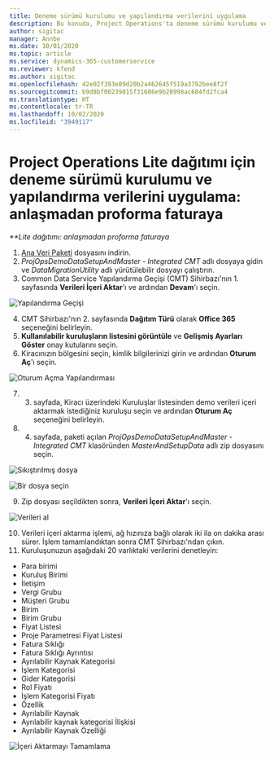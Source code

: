 ```yaml
---
title: Deneme sürümü kurulumu ve yapılandırma verilerini uygulama
description: Bu konuda, Project Operations'ta deneme sürümü kurulumu ve yapılandırma verilerini uygulama hakkında bilgiler sağlanmaktadır.
author: sigitac
manager: Annbe
ms.date: 10/01/2020
ms.topic: article
ms.service: dynamics-365-customerservice
ms.reviewer: kfend
ms.author: sigitac
ms.openlocfilehash: 42e02f393e89d20b2a462645f519a3792bee8f2f
ms.sourcegitcommit: b9d8bf00239815f31686e9b28998ac684fd2fca4
ms.translationtype: HT
ms.contentlocale: tr-TR
ms.lasthandoff: 10/02/2020
ms.locfileid: "3949117"
---
```

# <a name="apply-demo-setup-and-configuration-data-for-project-operations-lite-deployment---deal-to-proforma-invoicing"></a>Project Operations Lite dağıtımı için deneme sürümü kurulumu ve yapılandırma verilerini uygulama: anlaşmadan proforma faturaya

_**Lite dağıtımı: anlaşmadan proforma faturaya_

1. [Ana Veri Paketi](https://download.microsoft.com/download/3/4/1/341bf279-a64f-4baa-af31-ce624859b518/ProjOpsSampleSetupData%20-%20CE%20only%20CMT.zip) dosyasını indirin. 
2. *ProjOpsDemoDataSetupAndMaster - Integrated CMT* adlı dosyaya gidin ve *DataMigrationUtility* adlı yürütülebilir dosyayı çalıştırın.
3. Common Data Service Yapılandırma Geçişi (CMT) Sihirbazı'nın 1. sayfasında **Verileri İçeri Aktar**'ı ve ardından **Devam**'ı seçin.

![Yapılandırma Geçişi](./media/1ConfigurationMigration.png)

4. CMT Sihirbazı'nın 2. sayfasında **Dağıtım Türü** olarak **Office 365** seçeneğini belirleyin.
5. **Kullanılabilir kuruluşların listesini görüntüle** ve **Gelişmiş Ayarları Göster** onay kutularını seçin.
6. Kiracınızın bölgesini seçin, kimlik bilgilerinizi girin ve ardından **Oturum Aç**'ı seçin.

![Oturum Açma Yapılandırması](./media/2ConfigurationSignin.png)

7. 3. sayfada, Kiracı üzerindeki Kuruluşlar listesinden demo verileri içeri aktarmak istediğiniz kuruluşu seçin ve ardından **Oturum Aç** seçeneğini belirleyin.
8. 4. sayfada, paketi açılan *ProjOpsDemoDataSetupAndMaster - Integrated CMT* klasöründen *MasterAndSetupData* adlı zip dosyasını seçin.

![Sıkıştırılmış dosya](./media/3ZipFile.png)

![Bir dosya seçin](./media/4SelectAFile.png)

9. Zip dosyası seçildikten sonra, **Verileri İçeri Aktar**'ı seçin.

![Verileri al](./media/5ImportData.png)

10. Verileri içeri aktarma işlemi, ağ hızınıza bağlı olarak iki ila on dakika arası sürer. İşlem tamamlandıktan sonra CMT Sihirbazı'ndan çıkın. 
11. Kuruluşunuzun aşağıdaki 20 varlıktaki verilerini denetleyin:

- Para birimi
- Kuruluş Birimi
- İletişim
- Vergi Grubu
- Müşteri Grubu
- Birim
- Birim Grubu
- Fiyat Listesi
- Proje Parametresi Fiyat Listesi
- Fatura Sıklığı
- Fatura Sıklığı Ayrıntısı
- Ayrılabilir Kaynak Kategorisi
- İşlem Kategorisi
- Gider Kategorisi
- Rol Fiyatı
- İşlem Kategorisi Fiyatı
- Özellik
- Ayrılabilir Kaynak
- Ayrılabilir kaynak kategorisi İlişkisi
- Ayrılabilir Kaynak Özelliği

![İçeri Aktarmayı Tamamlama](./media/6CompleteImport.png)
